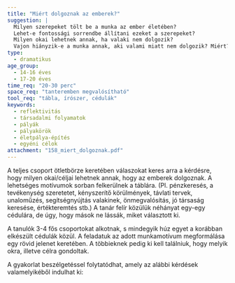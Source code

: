 ```yaml
---
title: "Miért dolgoznak az emberek?"
suggestion: | 
  Milyen szerepeket tölt be a munka az ember életében? 
  Lehet-e fontossági sorrendbe állítani ezeket a szerepeket?
  Milyen okai lehetnek annak, ha valaki nem dolgozik?
  Vajon hiányzik-e a munka annak, aki valami miatt nem dolgozik? Miért?
type:
  - dramatikus
age_group:
  - 14-16 éves
  - 17-20 éves
time_req: "20-30 perc"
space_req: "tanteremben megvalósítható"
tool_req: "tábla, írószer, cédulák"
keywords: 
  - reflektivitás
  - társadalmi folyamatok
  - pályák
  - pályakörök
  - életpálya-építés
  - egyéni célok
attachment: "158_miert_dolgoznak.pdf"
---
```


A teljes csoport ötletbörze keretében válaszokat keres arra a kérdésre, hogy milyen okai/céljai lehetnek annak, hogy az emberek dolgoznak. A lehetséges motívumok sorban felkerülnek a táblára. (Pl. pénzkeresés, a tevékenység szeretetet, kényszerítő körülmények, távlati tervek, unaloműzés, segítségnyújtás valakinek, önmegvalósítás, jó társaság keresése, értékteremtés stb.) A tanár felír közülük néhányat egy-egy cédulára, de úgy, hogy mások ne lássák, miket választott ki.

A tanulók 3-4 fős csoportokat alkotnak, s mindegyik húz egyet a korábban elkészült cédulák közül. A feladatuk az adott munkamotívum megformálása egy rövid jelenet keretében. A többieknek pedig ki kell találniuk, hogy melyik okra, illetve célra gondoltak.

A gyakorlat beszélgetéssel folytatódhat, amely az alábbi kérdések valamelyikéből indulhat ki:
  
  
